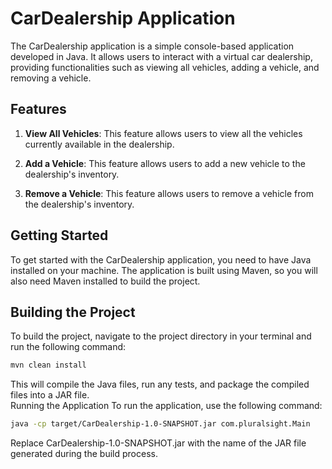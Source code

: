 # CarDealership Application

The CarDealership application is a simple console-based application developed in Java. It allows users to interact with a virtual car dealership, providing functionalities such as viewing all vehicles, adding a vehicle, and removing a vehicle.

## Features

1. **View All Vehicles**: This feature allows users to view all the vehicles currently available in the dealership.

2. **Add a Vehicle**: This feature allows users to add a new vehicle to the dealership's inventory.

3. **Remove a Vehicle**: This feature allows users to remove a vehicle from the dealership's inventory.

## Getting Started

To get started with the CarDealership application, you need to have Java installed on your machine. The application is built using Maven, so you will also need Maven installed to build the project.

## Building the Project

To build the project, navigate to the project directory in your terminal and run the following command:

```bash
mvn clean install
```
This will compile the Java files, run any tests, and package the compiled files into a JAR file.  
Running the Application
To run the application, use the following command:

```bash
java -cp target/CarDealership-1.0-SNAPSHOT.jar com.pluralsight.Main
```
Replace CarDealership-1.0-SNAPSHOT.jar with the name of the JAR file generated during the build process.  
